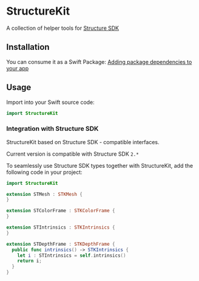 # StructureKit

A collection of helper tools for [Structure SDK](https://structure.io/developers)

## Installation
You can consume it as a Swift Package:
[Adding package dependencies to your app](https://developer.apple.com/documentation/xcode/adding-package-dependencies-to-your-app)

## Usage
Import into your Swift source code:
```swift
import StructureKit
```

### Integration with Structure SDK
StructureKit based on Structure SDK - compatible interfaces.

Current version is compatible with Structure SDK `2.*`

To seamlessly use Structure SDK types together with StructureKit, add the following code in your project:

```swift
import StructureKit

extension STMesh : STKMesh {
}

extension STColorFrame : STKColorFrame {
}

extension STIntrinsics : STKIntrinsics {
}

extension STDepthFrame : STKDepthFrame {
  public func intrinsics() -> STKIntrinsics {
    let i : STIntrinsics = self.intrinsics()
    return i;
  }
}
```
